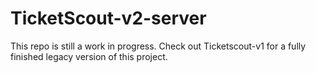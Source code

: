 # TicketScout-v2-server

This repo is still a work in progress. Check out Ticketscout-v1 for a fully finished legacy version of this project.

